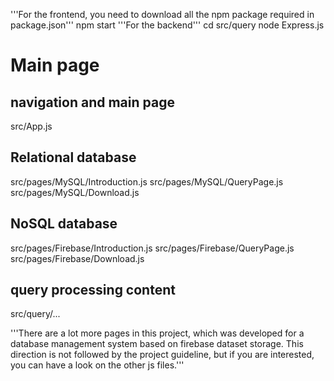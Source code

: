 '''For the frontend, you need to download all the npm package required in package.json'''
npm start
'''For the backend'''
cd src/query
node Express.js

# Main page
## navigation and main page
src/App.js 
## Relational database
src/pages/MySQL/Introduction.js
src/pages/MySQL/QueryPage.js
src/pages/MySQL/Download.js
## NoSQL database
src/pages/Firebase/Introduction.js
src/pages/Firebase/QueryPage.js
src/pages/Firebase/Download.js

## query processing content
src/query/...

'''There are a lot more pages in this project, which was developed for a database management system based on firebase dataset storage. This direction is not followed by the project guideline, but if you are interested, you can have a look on the other js files.'''
